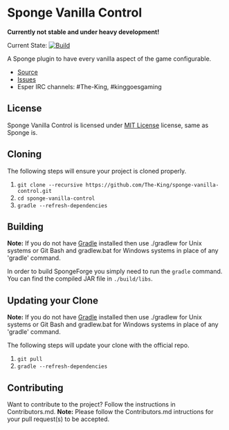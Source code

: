 Sponge Vanilla  Control
=============

**Currently not stable and under heavy development!**

Current State: [![Build]](https://travis-ci.org/The-King/SpongeVanillaControl)

A Sponge plugin to have every vanilla aspect of the game configurable.

* [Source]
* [Issues]
* Esper IRC channels: #The-King, #kinggoesgaming

## License
Sponge Vanilla Control is licensed under [MIT License] license, same as Sponge is.

## Cloning
The following steps will ensure your project is cloned properly.

1. `git clone --recursive https://github.com/The-King/sponge-vanilla-control.git`
2. `cd sponge-vanilla-control`
3. `gradle --refresh-dependencies`

## Building
__Note:__ If you do not have [Gradle] installed then use ./gradlew for Unix systems or Git Bash and gradlew.bat for
Windows systems in place of any 'gradle' command.

In order to build SpongeForge you simply need to run the `gradle` command. You can find the compiled JAR file in 
`./build/libs`.

## Updating your Clone
__Note:__ If you do not have [Gradle] installed then use ./gradlew for Unix systems or Git Bash and gradlew.bat for
Windows systems in place of any 'gradle' command.

The following steps will update your clone with the official repo.

1. `git pull`
2. `gradle --refresh-dependencies`

## Contributing
Want to contribute to the project? Follow the instructions in Contributors.md.
__Note:__ Please follow the Contributors.md intructions for your pull request(s) to be accepted.

[Issues]: https://github.com/The-King/sponge-vanilla-control/issues
[Java]: http://java.oracle.com/
[Source]: https://github.com/The-King/sponge-vanilla-control/
[Gradle]: http://gradle.org/
[MIT License]: http://www.tldrlegal.com/license/mit-license
[Sponge]: https://spongepowered.org/
[Build]: https://travis-ci.org/The-King/SpongeVanillaControl.svg?branch=master
